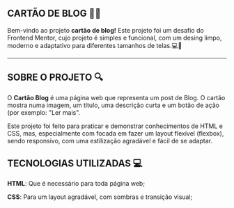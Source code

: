## CARTÃO DE BLOG 📝✨
Bem-vindo ao projeto **cartão de blog!** Este projeto foi um desafio do Frontend Mentor, cujo projeto é simples e funcional, com um desing limpo, moderno e adaptativo para diferentes tamanhos de telas.💻🎨

---

## SOBRE O PROJETO 🔍
O **Cartão Blog** é uma página web que representa um post de Blog. O cartão mostra numa imagem, um título, uma descrição curta e um botão de ação (por exemplo: "Ler mais".

Este projeto foi feito para praticar e demonstrar conhecimentos de HTML e CSS, mas, especialmente com focada em fazer um layout flexível (flexbox), sendo responsivo, com uma estilização agradável e fácil de se adaptar.

## TECNOLOGIAS UTILIZADAS 💻
**HTML**: Que é necessário para toda página web;

**CSS**: Para um layout agradável, com sombras e transição visual;
